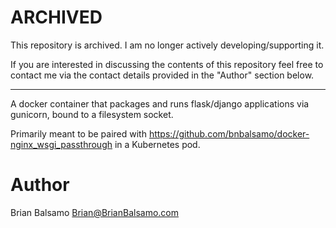 # ARCHIVED

This repository is archived. I am no longer actively developing/supporting it.

If you are interested in discussing the contents of this repository feel free to contact me
via the contact details provided in the "Author" section below.

---

A docker container that packages and runs flask/django applications via gunicorn, bound to a filesystem socket.

Primarily meant to be paired with https://github.com/bnbalsamo/docker-nginx_wsgi_passthrough in a Kubernetes pod.

# Author

Brian Balsamo <Brian@BrianBalsamo.com>
